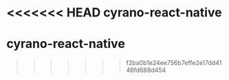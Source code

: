 <<<<<<< HEAD
cyrano-react-native
=======
# cyrano-react-native
>>>>>>> f2ba0b1e24ee756b7effe2e17dd4146fd688d454
